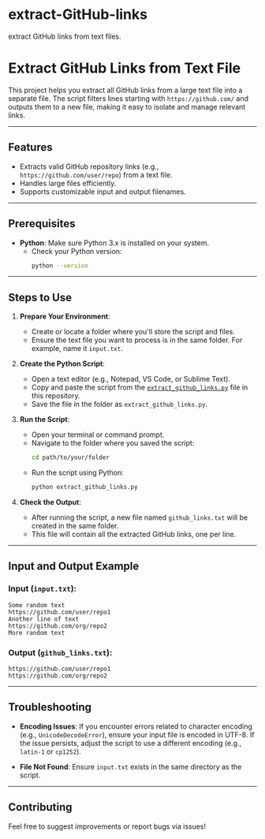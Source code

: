 # extract-GitHub-links

extract GitHub links from text files. 

# Extract GitHub Links from Text File

This project helps you extract all GitHub links from a large text file into a separate file. The script filters lines starting with `https://github.com/` and outputs them to a new file, making it easy to isolate and manage relevant links.

---

## Features
- Extracts valid GitHub repository links (e.g., `https://github.com/user/repo`) from a text file.
- Handles large files efficiently.
- Supports customizable input and output filenames.

---

## Prerequisites
- **Python**: Make sure Python 3.x is installed on your system.
  - Check your Python version:
    ```bash
    python --version
    ```

---

## Steps to Use

1. **Prepare Your Environment**:
   - Create or locate a folder where you'll store the script and files.
   - Ensure the text file you want to process is in the same folder. For example, name it `input.txt`.

2. **Create the Python Script**:
   - Open a text editor (e.g., Notepad, VS Code, or Sublime Text).
   - Copy and paste the script from the [`extract_github_links.py`](extract_github_links.py) file in this repository.
   - Save the file in the folder as `extract_github_links.py`.

3. **Run the Script**:
   - Open your terminal or command prompt.
   - Navigate to the folder where you saved the script:
     ```bash
     cd path/to/your/folder
     ```
   - Run the script using Python:
     ```bash
     python extract_github_links.py
     ```

4. **Check the Output**:
   - After running the script, a new file named `github_links.txt` will be created in the same folder.
   - This file will contain all the extracted GitHub links, one per line.

---

## Input and Output Example

### Input (`input.txt`):
```plaintext
Some random text
https://github.com/user/repo1
Another line of text
https://github.com/org/repo2
More random text
```

### Output (`github_links.txt`):
```plaintext
https://github.com/user/repo1
https://github.com/org/repo2
```

---

## Troubleshooting
- **Encoding Issues**: If you encounter errors related to character encoding (e.g., `UnicodeDecodeError`), ensure your input file is encoded in UTF-8. If the issue persists, adjust the script to use a different encoding (e.g., `latin-1` or `cp1252`).

- **File Not Found**: Ensure `input.txt` exists in the same directory as the script.

---

## Contributing
Feel free to suggest improvements or report bugs via issues!
